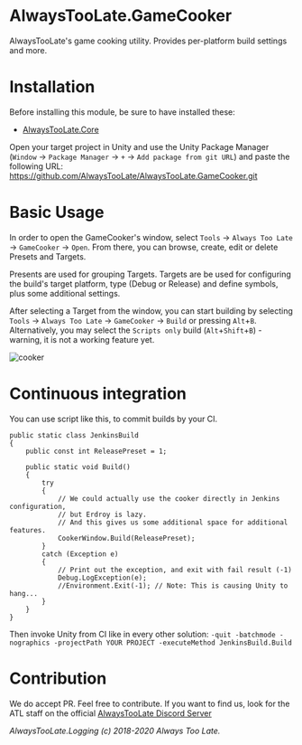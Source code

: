 # AlwaysTooLate.GameCooker
AlwaysTooLate's game cooking utility. Provides per-platform build settings and more.

# Installation

Before installing this module, be sure to have installed these:

- [AlwaysTooLate.Core](https://github.com/AlwaysTooLate/AlwaysTooLate.Core)

Open your target project in Unity and use the Unity Package Manager (`Window` -> `Package Manager` -> `+` -> `Add package from git URL`) and paste the following URL:
https://github.com/AlwaysTooLate/AlwaysTooLate.GameCooker.git

# Basic Usage

In order to open the GameCooker's window, select `Tools` -> `Always Too Late` -> `GameCooker` -> `Open`. From there, you can browse, create, edit or delete Presets and Targets.

Presents are used for grouping Targets. Targets are be used for configuring the build's target platform, type (Debug or Release) and define symbols, plus some additional settings.

After selecting a Target from the window, you can start building by selecting `Tools` -> `Always Too Late` -> `GameCooker` -> `Build` or pressing `Alt`+`B`. Alternatively, you may select the `Scripts only` build (`Alt`+`Shift`+`B`) - warning, it is not a working feature yet.

![cooker](https://user-images.githubusercontent.com/7634316/79242148-3ba1ff80-7e74-11ea-8e11-c04fc93b135c.png)

# Continuous integration
You can use script like this, to commit builds by your CI.
```CSharp
public static class JenkinsBuild
{
	public const int ReleasePreset = 1;

	public static void Build()
	{
		try
		{
			// We could actually use the cooker directly in Jenkins configuration,
			// but Erdroy is lazy.
			// And this gives us some additional space for additional features.
			CookerWindow.Build(ReleasePreset);
		}
		catch (Exception e)
		{
			// Print out the exception, and exit with fail result (-1)
			Debug.LogException(e);
			//Environment.Exit(-1); // Note: This is causing Unity to hang...
		}
	}
}
```
Then invoke Unity from CI like in every other solution: 
`-quit -batchmode -nographics -projectPath YOUR PROJECT -executeMethod JenkinsBuild.Build`

# Contribution

We do accept PR. Feel free to contribute. If you want to find us, look for the ATL staff on the official [AlwaysTooLate Discord Server](https://discord.alwaystoolate.com/)

*AlwaysTooLate.Logging (c) 2018-2020 Always Too Late.*
